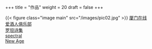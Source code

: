 +++
title = "作品"
weight = 20
draft = false
+++

{{< figure class="image main" src="/images/pic02.jpg" >}}
[厦门在线](http://xmok2018.github.io)  
[爱酒人俱乐部](http://i9r.github.io)  
[罗坦诗集](http://rrotan.github.io)  
[spectral](https://arkadianriver.github.io/spectral/)  
[New Age](https://jekynewage.github.io/)  